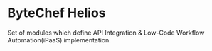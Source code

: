 # ByteChef Helios
Set of modules which define API Integration & Low-Code Workflow Automation(iPaaS) implementation.
